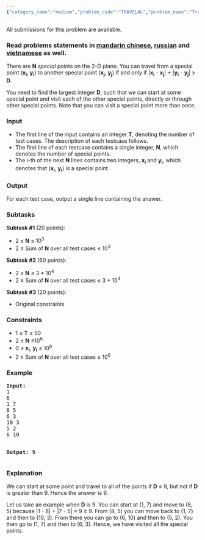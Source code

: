 ```yaml
---
{"category_name":"medium","problem_code":"TRAVELAL","problem_name":"Travel to all Points","languages_supported":{"0":"ADA","1":"ASM","2":"BASH","3":"BF","4":"C","5":"C99 strict","6":"CAML","7":"CLOJ","8":"CLPS","9":"CPP 4.3.2","10":"CPP 6.3","11":"CPP14","12":"CS2","13":"D","14":"ERL","15":"FORT","16":"FS","17":"GO","18":"HASK","19":"ICK","20":"ICON","21":"JAVA","22":"JS","23":"kotlin","24":"LISP clisp","25":"LISP sbcl","26":"LUA","27":"NEM","28":"NICE","29":"NODEJS","30":"PAS fpc","31":"PAS gpc","32":"PERL","33":"PERL6","34":"PHP","35":"PIKE","36":"PRLG","37":"PYPY","38":"PYTH","39":"PYTH 3.5","40":"RUBY","41":"rust","42":"SCALA","43":"SCM chicken","44":"SCM guile","45":"SCM qobi","46":"ST","47":"swift","48":"TCL","49":"TEXT","50":"WSPC"},"max_timelimit":2,"source_sizelimit":50000,"problem_author":"arpa","problem_tester":null,"date_added":"28-07-2017","tags":{"0":"arpa","1":"binary","2":"ltime50"},"editorial_url":"https://discuss.codechef.com/problems/TRAVELAL","time":{"view_start_date":1501349400,"submit_start_date":1501349400,"visible_start_date":1501349400,"end_date":1735669800},"layout":"problem"}
---
```

<span class="solution-visible-txt">All submissions for this problem are available.</span><h3>Read problems statements in <a target="_blank" 
href="http://www.codechef.com/download/translated/LTIME50/mandarin/TRAVELAL.pdf">mandarin chinese</a>, <a target="_blank" 
href="http://www.codechef.com/download/translated/LTIME50/russian/TRAVELAL.pdf">russian</a> and <a target="_blank" 
href="http://www.codechef.com/download/translated/LTIME50/vietnamese/TRAVELAL.pdf">vietnamese</a> as well.</h3>

<p>There are <b>N</b> <i>special</i> points on the 2-D plane. You can travel from a special point (<b>x<sub>i</sub></b>, <b>y<sub>i</sub></b>) to another special point (<b>x<sub>j</sub></b>, <b>y<sub>j</sub></b>) if and only if |<b>x<sub>i</sub></b> - <b>x<sub>j</sub></b>| + |<b>y<sub>i</sub></b> - <b>y<sub>j</sub></b>| ≥ <b>D</b>.</p>

<p>You need to find the largest integer <b>D</b>, such that we can start at some special point and visit each of the other special points, directly or through other special points. Note that you can visit a special point more than once.</p>


<h3>Input</h3>
<ul>
<li>The first line of the input contains an integer <b>T</b>, denoting the number of test cases. The description of each testcase follows.</li>
<li>The first line of each testcase contains a single integer, <b>N</b>, which denotes the number of special points.</li>
<li>The i-th of the next <b>N</b> lines contains two integers, <b>x<sub>i</sub></b> and <b>y<sub>i</sub></b>, which denotes that (<b>x<sub>i</sub></b>, <b>y<sub>i</sub></b>) is a special point.</li>
</ul>


<h3>Output</h3>
<p>For each test case, output a single line containing the answer.</p>

<h3>Subtasks</h3>
<b>Subtask #1</b> (20 points):
<ul>
<li>2 ≤ <b>N</b> ≤ 10<sup>3</sup> </li>
<li>2 ≤ Sum of <b>N</b> over all test cases ≤ 10<sup>3</sup></li>
</ul>
<b>Subtask #2</b> (60 points):
<ul>
<li>2 ≤ <b>N</b> ≤ 3 * 10<sup>4</sup></li>
<li>2 ≤ Sum of <b>N</b> over all test cases ≤ 3 * 10<sup>4</sup></li>
</ul>
<b>Subtask #3</b> (20 points):
<ul>
<li>Original constraints</li>
</ul>

<h3>Constraints</h3>
<ul>
<li>1 ≤ <b>T</b> ≤ 50</li>
<li>2 ≤ <b>N</b> ≤10<sup>6</sup></li>
<li>0 ≤ <b>x<sub>i</sub></b>, <b>y<sub>i</sub></b> ≤ 10<sup>9</sup></li>
<li>2 ≤ Sum of <b>N</b> over all test cases ≤ 10<sup>6</sup></li>
</ul>

<h3>Example</h3>
<pre><b>Input:</b>
1
6
1 7
8 5
6 3
10 3
5 2
6 10

<b>Output:</b>
9
</pre>

<h3>Explanation</h3>
<p>We can start at some point and travel to all of the points if <b>D</b> ≤ 9, but not if <b>D</b> is greater than 9. Hence the answer is 9.</p>

<p>Let us take an example when <b>D</b> is 9. You can start at (1, 7) and move to (8, 5) because |1 - 8| + |7 - 5| = 9 ≥ 9. From (8, 5) you can move back to (1, 7) and then to (10, 3). From there you can go to (6, 10) and then to (5, 2). You then go to (1, 7) and then to (6, 3). Hence, we have visited all the special points.</p>